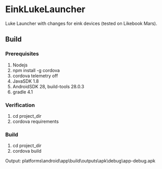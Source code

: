 # EinkLukeLauncher

Luke Launcher with changes for eink devices (tested on Likebook Mars).

## Build

### Prerequisites

1. Nodejs
2. npm install -g cordova
3. cordova telemetry off
4. JavaSDK 1.8
5. AndroidSDK 28, build-tools 28.0.3
6. gradle 4.1

### Verification

1. cd project_dir
2. cordova requirements

### Build

1. cd project_dir
2. cordova build

Output: platforms\android\app\build\outputs\apk\debug\app-debug.apk
